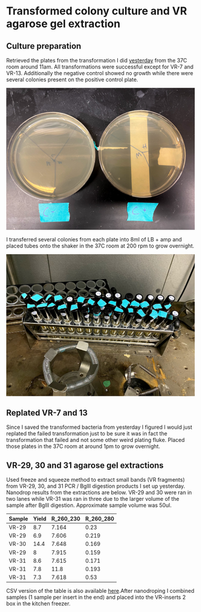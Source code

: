 # Transformed colony culture and VR agarose gel extraction

## Culture preparation

Retrieved the plates from the transformation I did [yesterday](25_9-3-21.md)
from the 37C room around 11am. All transformations were successful except for
VR-7 and VR-13. Additionally the negative control showed no growth while there
were several colonies present on the positive control plate.

![](images/assorted/IMG_5443.jpg)

I transferred several colonies from each plate into 8ml of LB + amp and placed
tubes onto the shaker in the 37C room at 200 rpm to grow overnight.

![](images/assorted/IMG_5444.jpg)

## Replated VR-7 and 13

Since I saved the transformed bacteria from yesterday I figured I would just
replated the failed transformation just to be sure it was in fact the
transformation that failed and not some other weird plating fluke. Placed
those plates in the 37C room at around 1pm to grow overnight.

## VR-29, 30 and 31 agarose gel extractions

Used freeze and squeeze method to extract small bands (VR fragments) from
VR-29, 30, and 31 PCR / BglII digestion products I set up yesterday. Nanodrop
results from the extractions are below. VR-29 and 30 were ran in two lanes
while VR-31 was ran in three due to the larger volume of the sample after
BglII digestion. Approximate sample volume was 50ul.

| Sample | Yield | R_260_230 | R_260_280 |
|--------|-------|-----------|-----------|
| VR-29  | 8.7   | 7.164     | 0.23      |
| VR-29  | 6.9   | 7.606     | 0.219     |
| VR-30  | 14.4  | 7.648     | 0.169     |
| VR-29  | 8     | 7.915     | 0.159     |
| VR-31  | 8.6   | 7.615     | 0.171     |
| VR-31  | 7.8   | 11.8      | 0.193     |
| VR-31  | 7.3   | 7.618     | 0.53      |

CSV version of the table is also available [here](tables/nanodrop-VR-29-30-21-agarose-extraction.csv).After nanodroping I combined 
samples (1 sample per insert in the end) and placed
into the VR-inserts 2 box in the kitchen freezer. 

